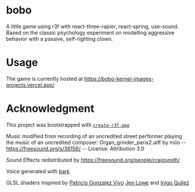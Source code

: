 # bobo

A little game using r3f with react-three-rapier, react-spring, use-sound. Based on the classic psychology experiment on modelling aggressive behavior with a passive, self-righting clown.

# Usage

The game is currently hosted at https://bobo-kernel-images-projects.vercel.app/

# Acknowledgment

This project was bootstrapped with [`create-r3f-app`](https://github.com/utsuboco/create-r3f-app)

Music modified from recording of an uncredited street performer playing the music of an uncredited composer:
Organ_grinder_paris2.aiff by milo -- https://freesound.org/s/36156/ -- License: Attribution 3.0

Sound Effects redistributed by https://freesound.org/people/craigsmith/

Voice generated with [bark](https://github.com/suno-ai/bark)

GLSL shaders inspired by [Patricio Gonzalez Vivo](https://patriciogonzalezvivo.com/) [Jen Lowe](https://www.jenlowe.net/) and [Inigo Quilez](https://iquilezles.org/)
